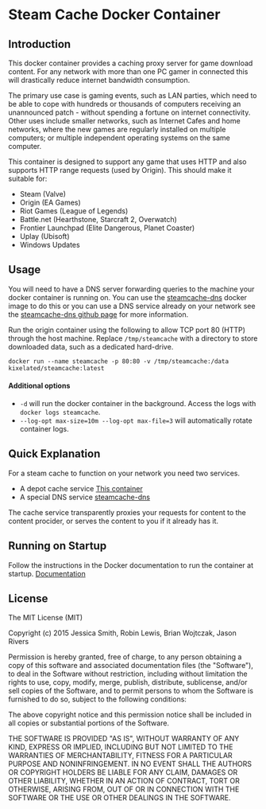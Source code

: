 # Steam Cache Docker Container

## Introduction

This docker container provides a caching proxy server for game download content. For any network with more than one PC gamer in connected this will drastically reduce internet bandwidth consumption.

The primary use case is gaming events, such as LAN parties, which need to be able to cope with hundreds or thousands of computers receiving an unannounced patch - without spending a fortune on internet connectivity. Other uses include smaller networks, such as Internet Cafes and home networks, where the new games are regularly installed on multiple computers; or multiple independent operating systems on the same computer.

This container is designed to support any game that uses HTTP and also supports HTTP range requests (used by Origin). This should make it suitable for:

 - Steam (Valve)
 - Origin (EA Games)
 - Riot Games (League of Legends)
 - Battle.net (Hearthstone, Starcraft 2, Overwatch)
 - Frontier Launchpad (Elite Dangerous, Planet Coaster)
 - Uplay (Ubisoft)
 - Windows Updates

## Usage

You will need to have a DNS server forwarding queries to the machine your docker container is running on. You can use the [steamcache-dns](https://hub.docker.com/r/kixelated/steamcache-dns/) docker image to do this or you can use a DNS service already on your network see the [steamcache-dns github page](https://github.com/kixelated/steamcache-dns) for more information.

Run the origin container using the following to allow TCP port 80 (HTTP) through the host machine. Replace `/tmp/steamcache` with a directory to store downloaded data, such as a dedicated hard-drive.

```
docker run --name steamcache -p 80:80 -v /tmp/steamcache:/data kixelated/steamcache:latest
```

#### Additional options

* `-d` will run the docker container in the background. Access the logs with `docker logs steamcache`.
* `--log-opt max-size=10m --log-opt max-file=3` will automatically rotate container logs.

## Quick Explanation

For a steam cache to function on your network you need two services.
* A depot cache service [This container](https://github.com/kixelated/steamcache)
* A special DNS service [steamcache-dns](https://github.com/kixelated/steamcache-dns)

The cache service transparently proxies your requests for content to the content procider, or serves the content to you if it already has it.

## Running on Startup

Follow the instructions in the Docker documentation to run the container at startup.
[Documentation](https://docs.docker.com/engine/admin/host_integration/)

## License

The MIT License (MIT)

Copyright (c) 2015 Jessica Smith, Robin Lewis, Brian Wojtczak, Jason Rivers

Permission is hereby granted, free of charge, to any person obtaining a copy
of this software and associated documentation files (the "Software"), to deal
in the Software without restriction, including without limitation the rights
to use, copy, modify, merge, publish, distribute, sublicense, and/or sell
copies of the Software, and to permit persons to whom the Software is
furnished to do so, subject to the following conditions:

The above copyright notice and this permission notice shall be included in
all copies or substantial portions of the Software.

THE SOFTWARE IS PROVIDED "AS IS", WITHOUT WARRANTY OF ANY KIND, EXPRESS OR
IMPLIED, INCLUDING BUT NOT LIMITED TO THE WARRANTIES OF MERCHANTABILITY,
FITNESS FOR A PARTICULAR PURPOSE AND NONINFRINGEMENT. IN NO EVENT SHALL THE
AUTHORS OR COPYRIGHT HOLDERS BE LIABLE FOR ANY CLAIM, DAMAGES OR OTHER
LIABILITY, WHETHER IN AN ACTION OF CONTRACT, TORT OR OTHERWISE, ARISING FROM,
OUT OF OR IN CONNECTION WITH THE SOFTWARE OR THE USE OR OTHER DEALINGS IN
THE SOFTWARE.
